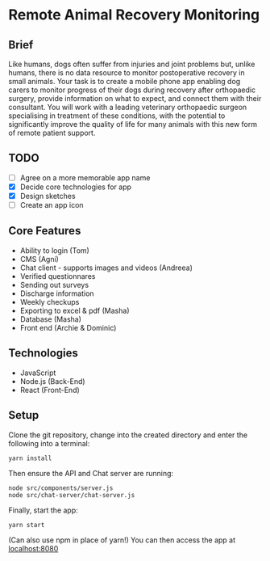 # Remote Animal Recovery Monitoring

## Brief

Like humans, dogs often suffer from injuries and joint problems but, unlike humans, there is no data resource to monitor postoperative recovery in small animals. Your task is to create a mobile phone app enabling dog carers to monitor progress of their dogs during recovery after orthopaedic surgery, provide information on what to expect, and connect them with their consultant. You will work with a leading veterinary orthopaedic surgeon specialising in treatment of these conditions, with the potential to significantly improve the quality of life for many animals with this new form of remote patient support.

## TODO

- [ ] Agree on a more memorable app name
- [x] Decide core technologies for app
- [x] Design sketches
- [ ] Create an app icon

## Core Features
- Ability to login (Tom)
- CMS (Agni)
- Chat client - supports images and videos (Andreea)
- Verified questionnares
- Sending out surveys
- Discharge information
- Weekly checkups
- Exporting to excel & pdf (Masha)
- Database (Masha)
- Front end (Archie & Dominic)

## Technologies
- JavaScript
- Node.js (Back-End)
- React (Front-End)

## Setup
Clone the git repository, change into the created directory and enter the following into a terminal:
```shell
yarn install
```
Then ensure the API and Chat server are running:
```shell
node src/components/server.js
node src/chat-server/chat-server.js
```
Finally, start the app:
```shell
yarn start
```
(Can also use npm in place of yarn!)
You can then access the app at [localhost:8080](http://localhost:8080)
